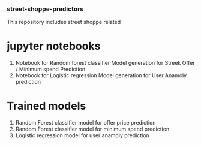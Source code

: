 <h3>street-shoppe-predictors</h3>


This repository includes street shoppe related 

jupyter notebooks
=================

1. Notebook for Random forest classifier Model generation for Streek Offer / Minimum spend Prediction
2. Notebook for Logistic regression Model generation for User Anamoly prediction


Trained models 
==============

1. Random Forest classifier model for offer price prediction
2. Random Forest classifier model for minimum spend prediction
3. Logistic regression model for user anamoly prediction

